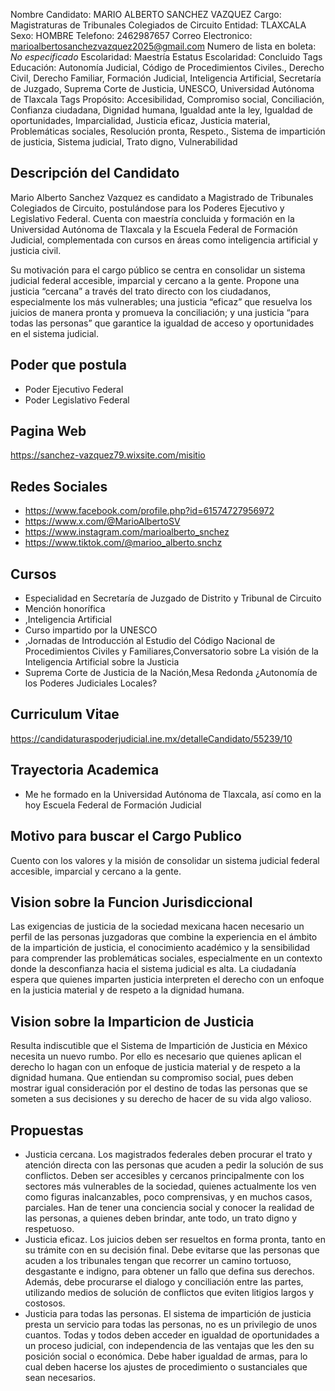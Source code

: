 Nombre Candidato: MARIO ALBERTO SANCHEZ VAZQUEZ
Cargo: Magistraturas de Tribunales Colegiados de Circuito
Entidad: TLAXCALA
Sexo: HOMBRE
Telefono: 2462987657
Correo Electronico: marioalbertosanchezvazquez2025@gmail.com
Numero de lista en boleta: *No especificado*
Escolaridad: Maestría
Estatus Escolaridad: Concluido
Tags Educación: Autonomía Judicial, Código de Procedimientos Civiles., Derecho Civil, Derecho Familiar, Formación Judicial, Inteligencia Artificial, Secretaría de Juzgado, Suprema Corte de Justicia, UNESCO, Universidad Autónoma de Tlaxcala
Tags Propósito: Accesibilidad, Compromiso social, Conciliación, Confianza ciudadana, Dignidad humana, Igualdad ante la ley, Igualdad de oportunidades, Imparcialidad, Justicia eficaz, Justicia material, Problemáticas sociales, Resolución pronta, Respeto., Sistema de impartición de justicia, Sistema judicial, Trato digno, Vulnerabilidad


## Descripción del Candidato 

Mario Alberto Sanchez Vazquez es candidato a Magistrado de Tribunales Colegiados de Circuito, postulándose para los Poderes Ejecutivo y Legislativo Federal. Cuenta con maestría concluida y formación en la Universidad Autónoma de Tlaxcala y la Escuela Federal de Formación Judicial, complementada con cursos en áreas como inteligencia artificial y justicia civil.

Su motivación para el cargo público se centra en consolidar un sistema judicial federal accesible, imparcial y cercano a la gente. Propone una justicia “cercana” a través del trato directo con los ciudadanos, especialmente los más vulnerables; una justicia “eficaz” que resuelva los juicios de manera pronta y promueva la conciliación; y una justicia “para todas las personas” que garantice la igualdad de acceso y oportunidades en el sistema judicial.


## Poder que postula

- Poder Ejecutivo Federal
- Poder Legislativo Federal


## Pagina Web

https://sanchez-vazquez79.wixsite.com/misitio


## Redes Sociales

- https://www.facebook.com/profile.php?id=61574727956972
- https://www.x.com/@MarioAlbertoSV
- https://www.instagram.com/marioalberto_snchez
- https://www.tiktok.com/@marioo_alberto.snchz


## Cursos

- Especialidad en Secretaría de Juzgado de Distrito y Tribunal de Circuito
- Mención honorífica
- ,Inteligencia Artificial
- Curso impartido por la UNESCO
- ,Jornadas de Introducción al Estudio del Código Nacional de Procedimientos Civiles y Familiares,Conversatorio sobre La visión de la Inteligencia Artificial sobre la Justicia
- Suprema Corte de Justicia de la Nación,Mesa Redonda ¿Autonomía de los Poderes Judiciales Locales?


## Curriculum Vitae

https://candidaturaspoderjudicial.ine.mx/detalleCandidato/55239/10


## Trayectoria Academica

- Me he formado en la Universidad Autónoma de Tlaxcala, así como en la hoy Escuela Federal de Formación Judicial


## Motivo para buscar el Cargo Publico

Cuento con los valores y la misión de consolidar un sistema judicial federal accesible, imparcial y cercano a la gente.


## Vision sobre la Funcion Jurisdiccional

Las exigencias de justicia de la sociedad mexicana hacen necesario un perfil de las personas juzgadoras que combine la experiencia en el ámbito de la impartición de justicia, el conocimiento académico y la sensibilidad para comprender las problemáticas sociales, especialmente en un contexto donde la desconfianza hacia el sistema judicial es alta. La ciudadanía espera que quienes imparten justicia interpreten el derecho con un enfoque en la justicia material y de respeto a la dignidad humana.


## Vision sobre la Imparticion de Justicia

Resulta indiscutible que el Sistema de Impartición de Justicia en México necesita un nuevo rumbo. Por ello es necesario que quienes aplican el derecho lo hagan con un enfoque de justicia material y de respeto a la dignidad humana. Que entiendan su compromiso social, pues deben mostrar igual consideración por el destino de todas las personas que se someten a sus decisiones y su derecho de hacer de su vida algo valioso.


## Propuestas

- Justicia cercana. Los magistrados federales deben procurar el trato y atención directa con las personas que acuden a pedir la solución de sus conflictos. Deben ser accesibles y cercanos principalmente con los sectores más vulnerables de la sociedad, quienes actualmente los ven como figuras inalcanzables, poco comprensivas, y en muchos casos, parciales. Han de tener una conciencia social y conocer la realidad de las personas, a quienes deben brindar, ante todo, un trato digno y respetuoso.
- Justicia eficaz. Los juicios deben ser resueltos en forma pronta, tanto en su trámite con en su decisión final. Debe evitarse que las personas que acuden a los tribunales tengan que recorrer un camino tortuoso, desgastante e indigno, para obtener un fallo que defina sus derechos. Además, debe procurarse el dialogo y conciliación entre las partes, utilizando medios de solución de conflictos que eviten litigios largos y costosos.
- Justicia para todas las personas. El sistema de impartición de justicia presta un servicio para todas las personas, no es un privilegio de unos cuantos. Todas y todos deben acceder en igualdad de oportunidades a un proceso judicial, con independencia de las ventajas que les den su posición social o económica. Debe haber igualdad de armas, para lo cual deben hacerse los ajustes de procedimiento o sustanciales que sean necesarios.

